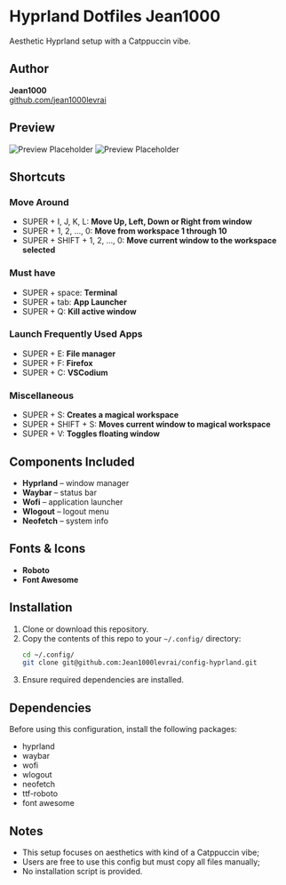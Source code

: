 # Hyprland Dotfiles Jean1000

Aesthetic Hyprland setup with a Catppuccin vibe.

## Author
**Jean1000**  
[github.com/jean1000levrai](https://github.com/jean1000levrai)

## Preview
![Preview Placeholder](#)
![Preview Placeholder](#)

## Shortcuts
### Move Around
- SUPER + I, J, K, L: 
**Move Up, Left, Down or Right from window**
- SUPER + 1, 2, ..., 0: 
**Move from workspace 1 through 10**
- SUPER + SHIFT + 1, 2, ..., 0: 
**Move current window to the workspace selected**

### Must have
- SUPER + space:
**Terminal**
- SUPER + tab:
**App Launcher**
- SUPER + Q:
**Kill active window**

### Launch Frequently Used Apps
- SUPER + E:
**File manager**
- SUPER + F:
**Firefox**
- SUPER + C:
**VSCodium**

### Miscellaneous
- SUPER + S:
**Creates a magical workspace**
- SUPER + SHIFT + S:
**Moves current window to magical workspace**
- SUPER + V:
**Toggles floating window**


## Components Included
- **Hyprland** – window manager
- **Waybar** – status bar
- **Wofi** – application launcher
- **Wlogout** – logout menu
- **Neofetch** – system info

## Fonts & Icons
- **Roboto**
- **Font Awesome**

## Installation
1. Clone or download this repository.
2. Copy the contents of this repo to your `~/.config/` directory:
   ```bash
   cd ~/.config/
   git clone git@github.com:Jean1000levrai/config-hyprland.git
3. Ensure required dependencies are installed.

## Dependencies
Before using this configuration, install the following packages:
 - hyprland
 - waybar
 - wofi
 - wlogout
 - neofetch
 - ttf-roboto
 - font awesome
## Notes
 - This setup focuses on aesthetics with kind of a Catppuccin vibe;
 - Users are free to use this config but must copy all files manually;
 - No installation script is provided.